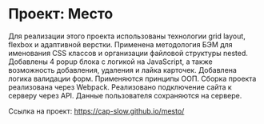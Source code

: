 # Проект: Место

Для реализации этого проекта использованы технологии grid layout, flexbox и адаптивной верстки. Применена методология БЭМ для именования CSS классов и организации файловой структуры nested. Добавлены 4 popup блока с логикой на JavaScript, а также возможность добавления, удаления и лайка карточек. Добавлена логика валидации форм. Применяются принципы ООП. Сборка проекта реализована через Webpack. Реализовано подключение сайта к серверу через API. Данные пользователя сохраняются на сервере.

Ссылка на проект: https://cap-slow.github.io/mesto/
